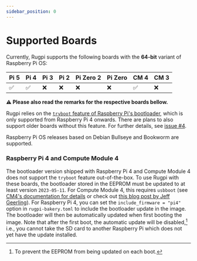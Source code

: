 ```yaml
---
sidebar_position: 0
---
```


# Supported Boards

Currently, Rugpi supports the following boards with the **64-bit** variant of Raspberry Pi OS:

| Pi 5 | Pi 4 | Pi 3 | Pi 2 | Pi Zero 2 | Pi Zero   | CM 4 | CM 3 |
|------|------|------|------|-----------|-----------|------|------|
| ✅   | ✅   | ❌   | ❌   | ❌        | ❌        | ✅   | ❌   |

**⚠️ Please also read the remarks for the respective boards bellow.**

Rugpi relies on the [`tryboot` feature of Raspberry Pi's bootloader](https://www.raspberrypi.com/documentation/computers/raspberry-pi.html#fail-safe-os-updates-tryboot), which is only supported from Raspberry Pi 4 onwards.
There are plans to also support older boards without this feature.
For further details, see [issue #4](https://github.com/silitics/rugpi/issues/4).

Raspberry Pi OS releases based on Debian Bullseye and Bookworm are supported.


### Raspberry Pi 4 and Compute Module 4

The bootloader version shipped with Raspberry Pi 4 and Compute Module 4 does not support the `tryboot` feature out-of-the-box.
To use Rugpi with these boards, the bootloader stored in the EEPROM must be updated to at least version `2023-05-11`.
For Compute Module 4, this requires `usbboot` (see [CM4's documentation for details](https://www.raspberrypi.com/documentation/computers/compute-module.html#flashing-the-bootloader-eeprom-compute-module-4) or check out [this blog post by Jeff Geerling](https://www.jeffgeerling.com/blog/2022/how-update-raspberry-pi-compute-module-4-bootloader-eeprom)).
For Raspberry Pi 4, you can set the `include_firmware = "pi4"` option in `rugpi-bakery.toml` to include the bootloader update in the image.
The bootloader will then be automatically updated when first booting the image.
Note that after the first boot, the automatic update will be disabled,[^1] i.e., you cannot take the SD card to another Raspberry Pi which does not yet have the update installed.

[^1]: To prevent the EEPROM from being updated on each boot.